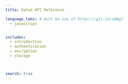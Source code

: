```yaml
---
title: Datum API Reference

language_tabs: # must be one of https://git.io/vQNgJ
  - javascript


includes:
  - introduction
  - authentication
  - encryption
  - storage



search: true
---
```


